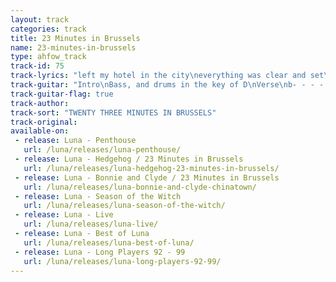 ```yaml
---
layout: track
categories: track
title: 23 Minutes in Brussels
name: 23-minutes-in-brussels
type: ahfow_track
track-id: 75
track-lyrics: "left my hotel in the city\neverything was clear and set\nyou were on your way and sittin' pretty\nthat was just a bait and switch\n\nsay a prayer\nfor you and me\nsay a prayer\ntell me do you miss me\n\n23 minutes in brussels\nwhy can't they just leave us alone\nare we gonna to get into a tussel\ncannot take an airplane home\n\nsay a prayer\nfor you and me\nsay a prayer\ntell me do you miss me\n(repeat)"
track-guitar: "Intro\nBass, and drums in the key of D\nVerse\nb- - - - 10- - - - - - - -\ng- - -11 - - - - - - - - -\nd-12 - - - - - - - - - - -\n\nb-12- - - - 13 - - - 12 - - -10 -\ng-12- - - - 12 - - - 12 - - -10 -\nd-12- - - -12- - - - 12 - - -10 -\nChange\nD, A, C, G\nD, A, C, G, A\n\n(provided by Drew)"
track-guitar-flag: true
track-author: 
track-sort: "TWENTY THREE MINUTES IN BRUSSELS"
track-original: 
available-on:
 - release: Luna - Penthouse
   url: /luna/releases/luna-penthouse/
 - release: Luna - Hedgehog / 23 Minutes in Brussels
   url: /luna/releases/luna-hedgehog-23-minutes-in-brussels/
 - release: Luna - Bonnie and Clyde / 23 Minutes in Brussels
   url: /luna/releases/luna-bonnie-and-clyde-chinatown/
 - release: Luna - Season of the Witch
   url: /luna/releases/luna-season-of-the-witch/
 - release: Luna - Live
   url: /luna/releases/luna-live/
 - release: Luna - Best of Luna
   url: /luna/releases/luna-best-of-luna/
 - release: Luna - Long Players 92 - 99
   url: /luna/releases/luna-long-players-92-99/
---
```


